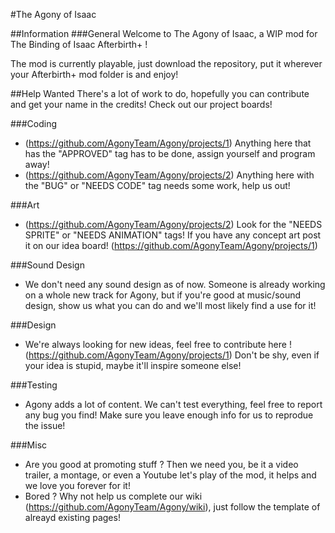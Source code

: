 

#The Agony of Isaac

                                                                                                                                                                                                                             

##Information
###General
Welcome to The Agony of Isaac, a WIP mod for The Binding of Isaac Afterbirth+ !

The mod is currently playable, just download the repository, put it wherever your Afterbirth+ mod folder is and enjoy!

##Help Wanted
There's a lot of work to do, hopefully you can contribute and get your name in the credits!
Check out our project boards!

###Coding
- (https://github.com/AgonyTeam/Agony/projects/1) Anything here that has the "APPROVED" tag has to be done, assign yourself and program away!  
- (https://github.com/AgonyTeam/Agony/projects/2) Anything here with the "BUG" or "NEEDS CODE" tag needs some work, help us out!

###Art
- (https://github.com/AgonyTeam/Agony/projects/2) Look for the "NEEDS SPRITE" or "NEEDS ANIMATION" tags! If you have any concept art post it on our idea board! (https://github.com/AgonyTeam/Agony/projects/1)  

###Sound Design
- We don't need any sound design as of now. Someone is already working on a whole new track for Agony, but if you're good at music/sound design, show us what you can do and we'll most likely find a use for it!  

###Design
- We're always looking for new ideas, feel free to contribute here ! (https://github.com/AgonyTeam/Agony/projects/1) Don't be shy, even if your idea is stupid, maybe it'll inspire someone else!  

###Testing
- Agony adds a lot of content. We can't test everything, feel free to report any bug you find! Make sure you leave enough info for us to reprodue the issue!  

###Misc
- Are you good at promoting stuff ? Then we need you, be it a video trailer, a montage, or even a Youtube let's play of the mod, it helps and we love you forever for it!  
- Bored ? Why not help us complete our wiki (https://github.com/AgonyTeam/Agony/wiki), just follow the template of alreayd existing pages!  
